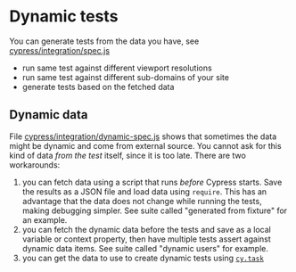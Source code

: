 # Dynamic tests

You can generate tests from the data you have, see [cypress/integration/spec.js](cypress/integration/spec.js)

- run same test against different viewport resolutions
- run same test against different sub-domains of your site
- generate tests based on the fetched data

## Dynamic data

File [cypress/integration/dynamic-spec.js](cypress/integration/dynamic-spec.js) shows that sometimes the data might be dynamic and come from external source. You cannot ask for this kind of data _from the test_ itself, since it is too late. There are two workarounds:

1. you can fetch data using a script that runs _before_ Cypress starts. Save the results as a JSON file and load data using `require`. This has an advantage that the data does not change while running the tests, making debugging simpler. See suite called "generated from fixture" for an example.
2. you can fetch the dynamic data before the tests and save as a local variable or context property, then have multiple tests assert against dynamic data items. See suite called "dynamic users" for example.
3. you can get the data to use to create dynamic tests using [`cy.task`](https://on.cypress.io/task)
